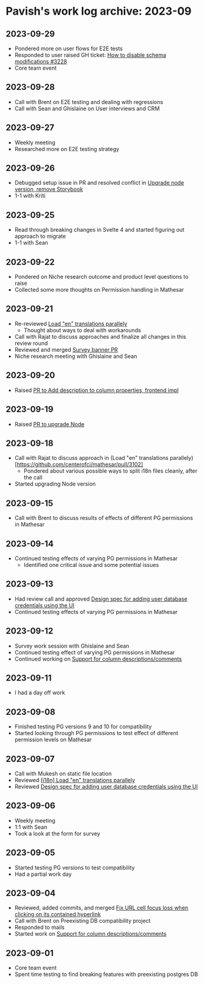 # Pavish's work log archive: 2023-09

## 2023-09-29
* Pondered more on user flows for E2E tests
* Responded to user raised GH ticket: [How to disable schema modifications #3228](https://github.com/mathesar-foundation/mathesar/issues/3228)
* Core team event

## 2023-09-28
* Call with Brent on E2E testing and dealing with regressions
* Call with Sean and Ghislaine on User interviews and CRM

## 2023-09-27
* Weekly meeting
* Researched more on E2E testing strategy

## 2023-09-26
* Debugged setup issue in PR and resolved conflict in [Upgrade node version, remove Storybook](https://github.com/centerofci/mathesar/pull/3214)
* 1-1 with Kriti

## 2023-09-25
* Read through breaking changes in Svelte 4 and started figuring out approach to migrate
* 1-1 with Sean

## 2023-09-22
* Pondered on Niche research outcome and product level questions to raise
* Collected some more thoughts on Permission handling in Mathesar

## 2023-09-21
* Re-reviewed [Load "en" translations parallely](https://github.com/mathesar-foundation/mathesar/pull/3102)
  - Thought about ways to deal with workarounds
* Call with Rajat to discuss approaches and finalize all changes in this review round
* Reviewed and merged [Survey banner PR](https://github.com/centerofci/mathesar-website/pull/93)
* Niche research meeting with Ghislaine and Sean

## 2023-09-20
* Raised [PR to Add description to column properties, frontend impl](https://github.com/centerofci/mathesar/pull/3219)

## 2023-09-19
* Raised [PR to upgrade Node](https://github.com/centerofci/mathesar/pull/3214)

## 2023-09-18
* Call with Rajat to discuss approach in (Load "en" translations parallely)[https://github.com/centerofci/mathesar/pull/3102]
  - Pondered about various possible ways to split i18n files cleanly, after the call
* Started upgrading Node version

## 2023-09-15
* Call with Brent to discuss results of effects of different PG permissions in Mathesar

## 2023-09-14
* Continued testing effects of varying PG permissions in Mathesar
  - Identified one critical issue and some potential issues

## 2023-09-13
* Had review call and approved [Design spec for adding user database credentials using the UI](https://github.com/centerofci/mathesar/issues/3159)
* Continued testing effects of varying PG permissions in Mathesar

## 2023-09-12
* Survey work session with Ghislaine and Sean
* Continued testing effect of varying PG permissions in Mathesar
* Continued working on [Support for column descriptions/comments](https://github.com/centerofci/mathesar/issues/3069)

## 2023-09-11
* I had a day off work

## 2023-09-08
* Finished testing PG versions 9 and 10 for compatibility
* Started looking through PG permissions to test effect of different permission levels on Mathesar

## 2023-09-07
* Call with Mukesh on static file location
* Reviewed [[i18n] Load "en" translations parallely](https://github.com/centerofci/mathesar/pull/3102)
* Reviewed [Design spec for adding user database credentials using the UI](https://github.com/centerofci/mathesar/issues/3159)

## 2023-09-06
* Weekly meeting
* 1:1 with Sean
* Took a look at the form for survey

## 2023-09-05
* Started testing PG versions to test compatibility
* Had a partial work day

## 2023-09-04
* Reviewed, added commits, and merged [Fix URL cell focus loss when clicking on its contained hyperlink](https://github.com/centerofci/mathesar/pull/3012)
* Call with Brent on Preexisting DB compatibility project
* Responded to mails
* Started work on [Support for column descriptions/comments](https://github.com/centerofci/mathesar/issues/3069)

## 2023-09-01
* Core team event
* Spent time testing to find breaking features with preexisting postgres DB
